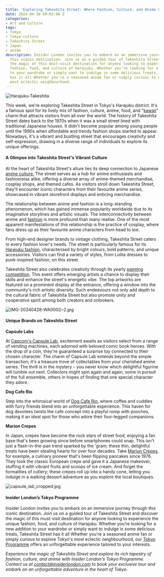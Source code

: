 ```yaml
---
title: 'Exploring Takeshita Street: Where Fashion, Culture, and Anime Collide'
date: 2024-04-30 09:03:00 Z
categories:
- Art and Culture
tags:
- Tokyo
- Tokyo culture
- Takeshita Street
- Japan
- anime
description: Insider London invites you to embark on an immersive journey through
  this iconic destination. Join us on a guided tour of Takeshita Street and discover
  the magic of this must-visit destination for anyone looking to experience the unique
  fashion, food, and culture of Harajuku. Whether you’re looking for a new addition
  to your wardrobe or simply want to indulge in some delicious treats, Takeshita Street
  has it all Whether you're a seasoned anime fan or simply curious to explore Tokyo's
  most eclectic neighbourhood.
---
```


![Harajuku-Takeshita](/uploads/IMG-20240428-WA0000~2.jpg)

This week, we're exploring Takeshita Street in Tokyo's Harajuku district. It's a famous spot for its lively mix of fashion, culture, anime, food, and "[kawaii](https://mymodernmet.com/kawaii-art-japanese-culture/)" charm that attracts visitors from all over the world. The history of Takeshita Street dates back to the 1970s when it was a small street lined with traditional Japanese houses. It didn't become popular among young people until the 1990s when affordable and trendy fashion shops started to appear. Nowadays, it's a vibrant and bustling street that encourages creativity and self-expression, drawing in a diverse range of individuals to explore its unique offerings.

#### A Glimpse into Takeshita Street's Vibrant Culture

At the heart of Takeshita Street's allure lies its deep connection to Japanese [anime culture.](https://ourculturemag.com/2021/10/25/the-role-of-anime-in-modern-world-culture-and-its-place-in-peoples-lives/) The street serves as a hub for anime enthusiasts and fashionistas alike, offering a diverse array of anime-themed merchandise, cosplay shops, and themed cafes. As visitors stroll down Takeshita Street, they'll encounter iconic characters from their favourite anime series, showcased in vibrant storefront displays and enticing merchandise.

The relationship between anime and fashion is a long-standing phenomenon, which has gained immense popularity worldwide due to its imaginative storylines and artistic visuals. The interconnectivity between anime and [fashion](https://vogue.sg/influence-of-anime-on-fashion/) is more profound than many realise. One of the most apparent manifestations of this relationship is the practice of cosplay, where fans dress up as their favourite anime characters from head to toe.

From high-end designer brands to vintage clothing, Takeshita Street caters to every fashion lover's needs. The street is particularly famous for its [Harajuku fashion](https://japanese-clothing.com/blogs/japanese-clothing-blog/harajuku-fashion), characterised by bright colours, bold patterns, and unique accessories. Visitors can find a variety of styles, from Lolita dresses to punk-inspired fashion, on this street.

Takeshita Street also celebrates creativity through its yearly [painting competition](https://takeshita-street.com). This event offers emerging artists a chance to display their skills and enhance the street's energetic vibe. The top artworks are featured on a prominent display at the entrance, offering a window into the community's rich artistic diversity. Such endeavours not only add depth to the cultural fabric of Takeshita Street but also promote unity and cooperative spirit among both creators and onlookers.

![IMG-20240428-WA0002~2.jpg](/uploads/IMG-20240428-WA0002~2.jpg)

#### Unique Brands on Takeshita Street

**Capsule Labs**

At [Capcom's Capsule Lab](https://www.capcom.co.jp/amusement/game/shop/capsule/), excitement awaits as visitors select from a range of vending machines, each adorned with beloved comic book heroes. With the drop of a coin, they're guaranteed a surprise toy connected to their chosen character. The charm of Capsule Lab extends beyond the simple transaction; it's a treasure trove of collectables from your cherished anime series. The thrill is in the mystery – you never know which delightful figurine will tumble out next. Collectors might spin again and again, some in pursuit of the full ensemble, others in hopes of finding that one special character they adore.

**Dog Cafe Rio**

Step into the whimsical world of [Dog Cafe Rio](https://rio-corp.jp/shops/harajuku/), where coffee and cuddles with furry friends blend into an unforgettable experience. This haven for dog devotees twists the cafe concept into a playful romp with pooches, making it an ideal spot for those who adore their four-legged companions.

**Marion Crepes**

In Japan, crepes have become the rock stars of street food, enjoying a fan base that's been growing since before smartphones could snap. This isn't just a flash-in-the-pan trend sparked by the 'gram; these thin, delightful treats have been stealing hearts for over four decades. Take [Marion Crepes](https://www.happyjappy.com/blog/marion-crepes.htm), for example, a culinary pioneer that's been flipping pancakes since 1976. They took the classic European crepe and gave it a Japanese makeover, stuffing it with vibrant fruits and scoops of ice cream. And forget the formalities of cutlery; these crepes roll up into a handy cone, letting you indulge in a walking dessert adventure as you explore the local boutiques.

![capsule_lab_cropped.jpg](/uploads/capsule_lab_cropped.jpg)

#### Insider London’s Tokyo Programme

Insider London invites you to embark on an immersive journey through this iconic destination. Join us on a guided tour of Takeshita Street and discover the magic of this must-visit destination for anyone looking to experience the unique fashion, food, and culture of Harajuku. Whether you’re looking for a new addition to your wardrobe or simply want to indulge in some delicious treats, Takeshita Street has it all Whether you're a seasoned anime fan or simply curious to explore Tokyo's most eclectic neighbourhood, our [Tokyo Programme](https://www.insiderlondon.com/asia/tokyo/) offers an unforgettable experience tailored to your interests.

*Experience the magic of Takeshita Street and explore its rich tapestry of fashion, culture, and anime with Insider London's Tokyo Programme. Contact us at [contact@insiderlondon.com](mailto:contact@insiderlondon.com) to book your exclusive tour and embark on an unforgettable adventure in the heart of Tokyo.*

